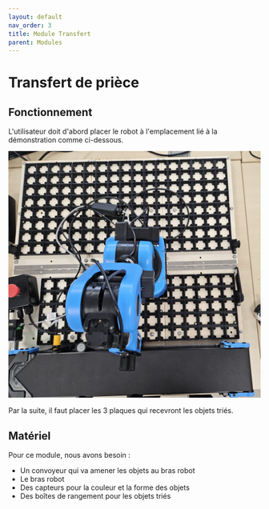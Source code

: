 ```yaml
---
layout: default
nav_order: 3
title: Module Transfert 
parent: Modules
---
```


# Transfert de prièce

## Fonctionnement

L'utilisateur doit d'abord placer le robot à l'emplacement lié à la démonstration comme ci-dessous. 

![photos montrant le placement robot](../shared-assets/images/placement_robot.jpg)

Par la suite, il faut placer les 3 plaques qui recevront les objets triés.


## Matériel

Pour ce module, nous avons besoin :
 -  Un convoyeur qui va amener les objets au bras robot
 -  Le bras robot
 -  Des capteurs pour la couleur et la forme des objets
 -  Des boîtes de rangement pour les objets triés